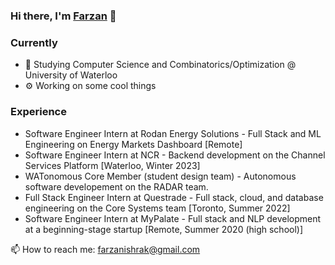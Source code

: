 ### Hi there, I'm [Farzan](https://farzanb49.github.io) 👋

### Currently

- 🏫 Studying Computer Science and Combinatorics/Optimization @ University of Waterloo
- ⚙️ Working on some cool things

### Experience

- Software Engineer Intern at Rodan Energy Solutions - Full Stack and ML Engineering on Energy Markets Dashboard [Remote]
- Software Engineer Intern at NCR - Backend development on the Channel Services Platform [Waterloo, Winter 2023]
- WATonomous Core Member (student design team) - Autonomous software developement on the RADAR team.
- Full Stack Engineer Intern at Questrade - Full stack, cloud, and database engineering on the Core Systems team [Toronto, Summer 2022]
- Software Engineer Intern at MyPalate - Full stack and NLP development at a beginning-stage startup [Remote, Summer 2020 (high school)]


📫 How to reach me: farzanishrak@gmail.com

